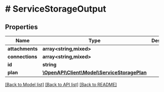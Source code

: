 # # ServiceStorageOutput

## Properties

Name | Type | Description | Notes
------------ | ------------- | ------------- | -------------
**attachments** | **array<string,mixed>** |  | [optional]
**connections** | **array<string,mixed>** |  | [optional]
**id** | **string** |  | [optional]
**plan** | [**\OpenAPI\Client\Model\ServiceStoragePlan**](ServiceStoragePlan.md) |  | [optional]

[[Back to Model list]](../../README.md#models) [[Back to API list]](../../README.md#endpoints) [[Back to README]](../../README.md)
